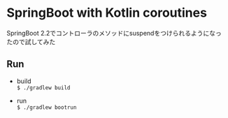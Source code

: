 # SpringBoot with Kotlin coroutines
SpringBoot 2.2でコントローラのメソッドにsuspendをつけられるようになったので試してみた

## Run
* build  
```$ ./gradlew build```

* run  
```$ ./gradlew bootrun```

